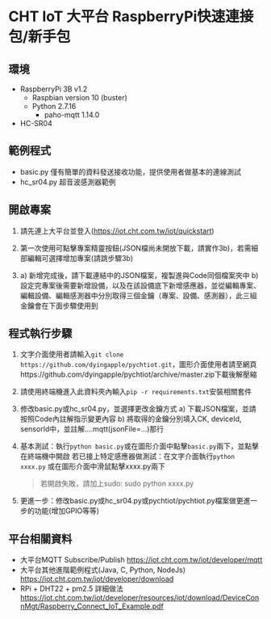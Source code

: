 # CHT IoT 大平台 RaspberryPi快速連接包/新手包


## 環境
- RaspberryPi 3B v1.2
  - Raspbian version 10 (buster)
  - Python 2.7.16
    - paho-mqtt 1.14.0
- HC-SR04

## 範例程式
- basic.py 僅有簡單的資料發送接收功能，提供使用者做基本的連線測試
- hc_sr04.py 超音波感測器範例

## 開啟專案
1. 請先連上大平台並登入(https://iot.cht.com.tw/iot/quickstart)

2. 第一次使用可點擊專案精靈按鈕(JSON檔尚未開放下載，請實作3b)，若需細部編輯可選擇增加專案(請跳步驟3b)

3. a) 新增完成後，請下載連結中的JSON檔案，複製進與Code同個檔案夾中
   b) 設定完專案後需要新增設備，以及在該設備底下新增感應器，並從編輯專案、編輯設備、編輯感測器中分別取得三個金鑰（專案、設備、感測器），此三組金鑰會在下面步驟使用到

## 程式執行步驟
1. 文字介面使用者請輸入`git clone https://github.com/dyingapple/pychtiot.git`，圖形介面使用者請至網頁https://github.com/dyingapple/pychtiot/archive/master.zip下載後解壓縮

2. 請使用終端機進入此資料夾內輸入`pip -r requirements.txt`安裝相關套件

3. 修改basic.py或hc_sr04.py，並選擇更改金鑰方式
   a) 下載JSON檔案，並請按照Code內註解指示變更內容
   b) 將取得的金鑰分別填入CK, deviceId, sensorId中，並註解....mqtt(jsonFile=...)那行

4. 基本測試：執行`python basic.py`或在圖形介面中點擊`basic.py`兩下，並點擊在終端機中開啟
   若已接上特定感應器做測試：在文字介面執行`python xxxx.py` 或在圖形介面中滑鼠點擊xxxx.py兩下
   > 若開啟失敗，請加上sudo: sudo python xxxx.py

5. 更進一步：修改basic.py或hc_sr04.py或pychtiot/pychtiot.py檔案做更進一步的功能(增加GPIO等等)

## 平台相關資料
- 大平台MQTT Subscribe/Publish https://iot.cht.com.tw/iot/developer/mqtt
- 大平台其他進階範例程式(Java, C, Python, NodeJs) https://iot.cht.com.tw/iot/developer/download
- RPi + DHT22 + pm2.5 詳細做法 https://iot.cht.com.tw/iot/developer/resources/iot/download/DeviceConnMgt/Raspberry_Connect_IoT_Example.pdf
